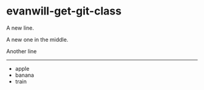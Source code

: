 # evanwill-get-git-class

A new line. 

A new one in the middle.

Another line

__________________________

- apple
- banana
- train
